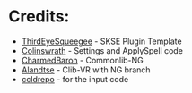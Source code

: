 # Credits:

- [ThirdEyeSqueegee](https://github.com/ThirdEyeSqueegee/CLibNGPluginTemplate) - SKSE Plugin Template
- [Colinswrath](https://github.com/colinswrath) - Settings and ApplySpell code
- [CharmedBaron](https://github.com/CharmedBaryon) - Commonlib-NG
- [Alandtse](https://github.com/alandtse/CommonLibVR) - Clib-VR with NG branch
- [ccldrepo](https://github.com/ccldrepo/ToggleUI) - for the input code



